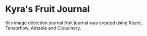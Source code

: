 # Kyra's Fruit Journal

this image detection journal fruit journal was created using React, Tensorflow, Airtable and Cloudinary.

